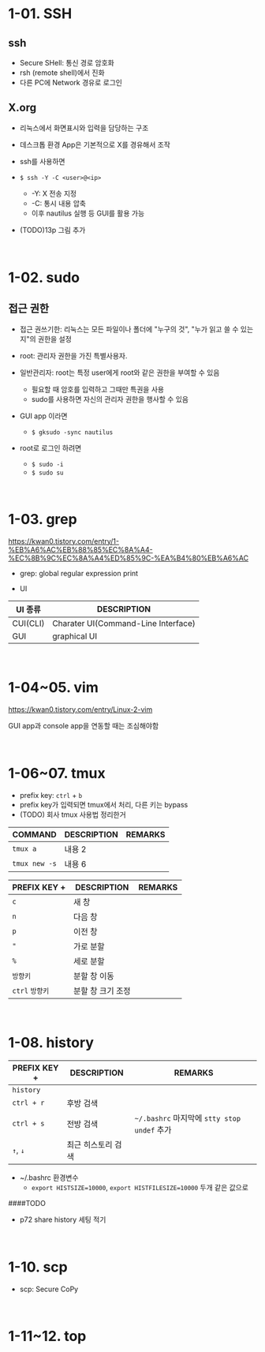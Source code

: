 # 1-01. SSH
## ssh
- Secure SHell: 통신 경로 암호화
- rsh (remote shell)에서 진화
- 다른 PC에 Network 경유로 로그인

## X.org
- 리눅스에서 화면표시와 입력을 담당하는 구조
- 데스크톱 환경 App은 기본적으로 X를 경유해서 조작
- ssh를 사용하면 
- `$ ssh -Y -C <user>@<ip>`
  - -Y: X 전송 지정
  - -C: 통시 내용 압축
  - 이후 nautilus 실행 등 GUI를 활용 가능

- (TODO)13p 그림 추가


&nbsp;&nbsp;
# 1-02. sudo
## 접근 **권한**
- 접근 권쓰기한: 리눅스는 모든 파일이나 폴더에 "누구의 것", "누가 읽고 쓸 수 있는지"의 권한을 설정
- root: 관리자 권한을 가진 특별사용자.
- 일반관리자: root는 특정 user에게 root와 같은 권한을 부여할 수 있음
  - 필요할 때 암호를 입력하고 그때만 특권을 사용
  - sudo를 사용하면 자신의 관리자 권한을 행사할 수 있음

- GUI app 이라면
  - `$ gksudo -sync nautilus`

- root로 로그인 하려면
  - `$ sudo -i`
  - `$ sudo su`


&nbsp;&nbsp;
# 1-03. grep
https://kwan0.tistory.com/entry/1-%EB%A6%AC%EB%88%85%EC%8A%A4-%EC%8B%9C%EC%8A%A4%ED%85%9C-%EA%B4%80%EB%A6%AC

- grep: global regular expression print

- UI
  
|UI 종류|DESCRIPTION|
|---|---|
|CUI(CLI)|Charater UI(Command-Line Interface)|
|GUI|graphical UI|


&nbsp;&nbsp;
# 1-04~05. vim
https://kwan0.tistory.com/entry/Linux-2-vim

GUI app과 console app을 연동할 때는 조심해야함


&nbsp;&nbsp;
# 1-06~07. tmux
- prefix key: `ctrl` + `b`
- prefix key가 입력되면 tmux에서 처리, 다른 키는 bypass
- (TODO) 회사 tmux 사용법 정리한거 

|COMMAND|DESCRIPTION|REMARKS|
|---|---|---|
|`tmux a`|내용 2||
|`tmux new -s`|내용 6||


|PREFIX KEY + |DESCRIPTION|REMARKS|
|---|---|---|
|`c`|새 창||
|`n`|다음 창||
|`p`|이전 창||
|`"`|가로 분할||
|`%`|세로 분할||
|`방향키`|분할 창 이동||
|`ctrl` `방향키`|분할 창 크기 조정||


&nbsp;&nbsp;
# 1-08. history
|PREFIX KEY + |DESCRIPTION|REMARKS|
|---|---|---|
|`history`|||
|`ctrl + r`|후방 검색||
|`ctrl + s`|전방 검색|`~/.bashrc` 마지막에 `stty stop undef` 추가|
|`↑`, `↓`|최근 히스토리 검색||

- ~/.bashrc 환경변수
  - `export HISTSIZE=10000`, `export HISTFILESIZE=10000` 두개 같은 값으로

####TODO
- p72 share history 세팅 적기


&nbsp;&nbsp;
# 1-10. scp
- scp: Secure CoPy


&nbsp;&nbsp;
# 1-11~12. top
